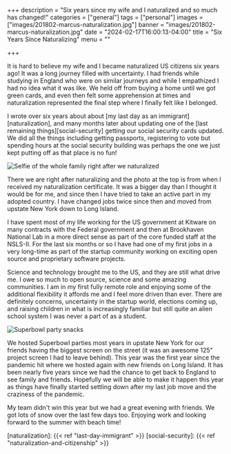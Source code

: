 +++
description = "Six years since my wife and I naturalized and so much has changed!"
categories = ["general"]
tags = ["personal"]
images = ["images/201802-marcus-naturalization.jpg"]
banner = "images/201802-marcus-naturalization.jpg"
date = "2024-02-17T16:00:13-04:00"
title = "Six Years Since Naturalizing"
menu = ""

+++

It is hard to believe my wife and I became naturalized US citizens six years ago! It was a long journey filled with uncertainty. I had friends while studying in England who were on similar journeys and while I empathized I had no idea what it was like. We held off from buying a home until we got green cards, and even then felt some apprehension at times and naturalization represented the final step where I finally felt like I belonged.

<!--more-->

I wrote over six years about about [my last day as an immigrant][naturalization], and many months later about updating one of the [last remaining things][social-security] getting our social security cards updated. We did all the things including getting passports, registering to vote but spending hours at the social security building was perhaps the one we just kept putting off as that place is no fun!

![Selfie of the whole family right after we naturalized](/images/201808-naturalization-selfie.jpg)

There we are right after naturalizing and the photo at the top is from when I received my naturalization certificate. It was a bigger day than I thought it would be for me, and since then I have tried to take an active part in my adopted country. I have changed jobs twice since then and moved from upstate New York down to Long Island.

I have spent most of my life working for the US government at Kitware on many contracts with the Federal government and then at Brookhaven National Lab in a more direct sense as part of the core funded staff at the NSLS-II. For the last six months or so I have had one of my first jobs in a very long-time as part of the startup community working on exciting open source and proprietary software projects.

Science and technology brought me to the US, and they are still what drive me. I owe so much to open source, science and some amazing communities. I am in my first fully remote role and enjoying some of the additional flexibility it affords me and I feel more driven than ever. There are definitely concerns, uncertainty in the startup world, elections coming up, and raising children in what is increasingly familiar but still quite an alien school system I was never a part of as a student.

![Superbowl party snacks](/images/202402-superbowl.jpg)

We hosted Superbowl parties most years in upstate New York for our friends having the biggest screen on the street (it was an awesome 125" project screen I had to leave behind). This year was the first year since the pandemic hit where we hosted again with new friends on Long Island. It has been nearly five years since we had the chance to get back to England to see family and friends. Hopefully we will be able to make it happen this year as things have finally started settling down after my last job move and the craziness of the pandemic.

My team didn't win this year but we had a great evening with friends. We got lots of snow over the last few days too. Enjoying work and looking forward to the summer with beach time!

[naturalization]: {{< ref "last-day-immigrant" >}}
[social-security]: {{< ref "naturalization-and-citizenship" >}}
